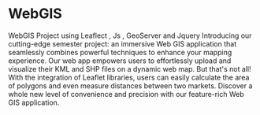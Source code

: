 # WebGIS
WebGIS Project using Leaflect , Js , GeoServer and Jquery
Introducing our cutting-edge semester project: an immersive Web GIS application that seamlessly combines powerful techniques to enhance your mapping experience. 
Our web app empowers users to effortlessly upload and visualize their KML and SHP files on a dynamic web map. But that's not all! With the integration of Leaflet libraries, 
users can easily calculate the area of polygons and even measure distances between two markets. Discover a whole new level of convenience and precision with our feature-rich Web GIS application.

